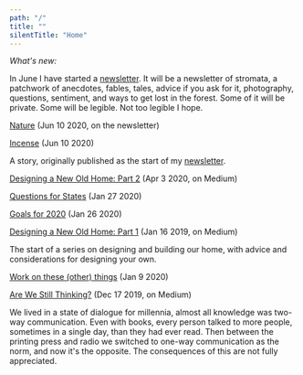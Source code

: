 ```yaml
---
path: "/"
title: ""
silentTitle: "Home"
---
```


*What's new:*

In June I have started a [newsletter](https://simonsarris.substack.com/). It will be a newsletter of stromata, a patchwork of anecdotes, fables, tales, advice if you ask for it, photography, questions, sentiment, and ways to get lost in the forest. Some of it will be private. Some will be legible. Not too legible I hope.


[Nature](https://simonsarris.substack.com/p/nature) (Jun 10 2020, on the newsletter)

[Incense](/story-incense) (Jun 10 2020)

A story, originally published as the start of my [newsletter](https://simonsarris.substack.com/p/dear-friends).

[Designing a New Old Home: Part 2](https://medium.com/@simon.sarris/designing-a-new-old-home-part-2-2a5ea1a1b2b3) (Apr 3 2020, on Medium)

[Questions for States](/questions-for-states) (Jan 27 2020)

[Goals for 2020](/goals2020) (Jan 26 2020)

[Designing a New Old Home: Part 1](https://medium.com/@simon.sarris/designing-a-new-old-home-part-1-cf298b58ed41) (Jan 16 2019, on Medium)

The start of a series on designing and building our home, with advice and considerations for designing your own.

[Work on these (other) things](/work-on) (Jan 9 2020)

[Are We Still Thinking?](https://medium.com/@simon.sarris/are-we-still-thinking-795bd9f4a658) (Dec 17 2019, on Medium)

We lived in a state of dialogue for millennia, almost all knowledge was two-way communication.
Even with books, every person talked to more people, sometimes in a single day, than they had ever read.
Then between the printing press and radio we switched to one-way communication as the norm,
and now it's the opposite. The consequences of this are not fully appreciated.



